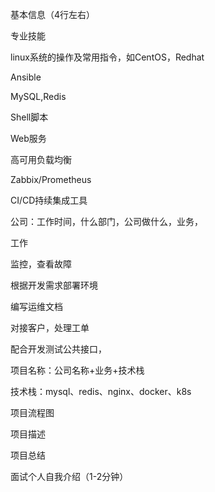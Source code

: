 基本信息（4行左右）

专业技能

linux系统的操作及常用指令，如CentOS，Redhat

Ansible

MySQL,Redis

Shell脚本

Web服务

高可用负载均衡

Zabbix/Prometheus

CI/CD持续集成工具

公司：工作时间，什么部门，公司做什么，业务，

工作

监控，查看故障

根据开发需求部署环境

编写运维文档

对接客户，处理工单

配合开发测试公共接口，

项目名称：公司名称+业务+技术栈

技术栈：mysql、redis、nginx、docker、k8s

项目流程图

项目描述

项目总结

面试个人自我介绍（1-2分钟）
